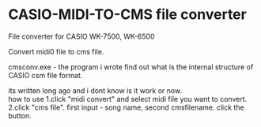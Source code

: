 # CASIO-MIDI-TO-CMS file converter
File converter for CASIO WK-7500, WK-6500

Convert midi0 file to cms file.



cmsconv.exe - the program i wrote find out what is the internal structure of CASIO csm file format.

its written long ago and i dont know is it work or now.
<br>
how to use 
1.click "midi convert" and select midi file you want to convert.
2.click "cms file". first input - song name, second cmsfilename. click the button.
